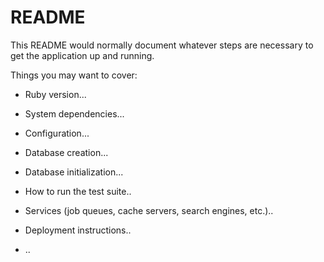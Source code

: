 # README

This README would normally document whatever steps are necessary to get the
application up and running.

Things you may want to cover:

* Ruby version...

* System dependencies...

* Configuration...

* Database creation...

* Database initialization...

* How to run the test suite..

* Services (job queues, cache servers, search engines, etc.)..

* Deployment instructions..

* ..
